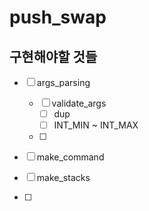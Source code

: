 # push_swap

## 구현해야할 것들
- [ ] args_parsing
	- [ ] validate_args
		- [ ] dup
		- [ ] INT_MIN ~ INT_MAX
	- [ ] 

- [ ] make_command

- [ ] make_stacks

- [ ] 
